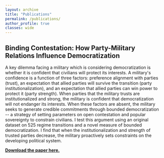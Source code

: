 ```yaml
---
layout: archive
title: "Publications"
permalink: /publications/
author_profile: true
classes: wide
---
```


## Binding Contestation: How Party-Military Relations Influence Democratization

A key dilemma facing a military which is considering democratization is whether it is confident that civilians
will protect its interests. A military's confidence is a function of three factors: preference alignment with parties (trust), an expectation that allied parties will survive the transition
(party institutionalization), and an expectation that allied parties can win power to
protect it (party strength). When parties that the military trusts are institutionalized
and strong, the military is confident that democratization will not endanger
its interests. When these factors are absent, the military seeks to generate credible
commitments through bounded democratization -- a strategy of setting parameters on
open contestation and popular sovereignty to constrain civilians. I test this argument
using an original dataset on 525 regime transitions and a novel measure of bounded
democratization. I find that when the institutionalization and strength of trusted parties
decrease, the military proactively sets constraints on the developing political
system. 

[__Download the paper here.__](/assets/files/bd.pdf)



